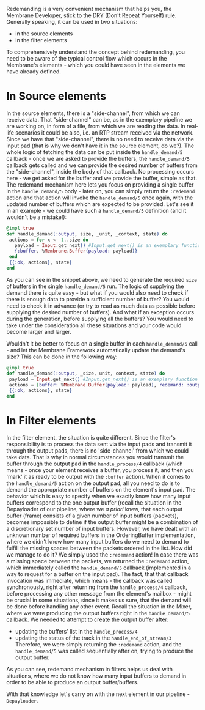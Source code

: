 Redemanding is a very convenient mechanism that helps you, the Membrane Developer, stick to the DRY (Don't Repeat Yourself) rule.
Generally speaking, it can be used in two situations:
+ in the source elements
+ in the filter elements

To comprehensively understand the concept behind redemanding, you need to be aware of the typical control flow which occurs in the Membrane's elements - which you could have seen in the elements we have already defined. 

# In Source elements
In the source elements, there is a "side-channel", from which we can receive data. That "side-channel" can be, as in the exemplary pipeline we are working on, in form of a file, from which we are reading the data. In real-life scenarios it could be also, i.e. an RTP stream received via the network. Since we have that "side-channel", there is no need to receive data via the input pad (that is why we don't have it in the source element, do we?).
The whole logic of fetching the data can be put inside the `handle_demand/5` callback - once we are asked to provide the buffers, the `handle_demand/5` callback gets called and we can provide the desired number of buffers from the "side-channel", inside the body of that callback. No processing occurs here - we get asked for the buffer and we provide the buffer, simple as that.
The redemand mechanism here lets you focus on providing a single buffer in the `handle_demand/5` body - later on, you can simply return the `:redemand` action and that action will invoke the `handle_demand/5` once again, with the updated number of buffers which are expected to be provided. Let's see it in an example - we could have such a `handle_demand/5` definition (and it wouldn't be a mistake!):
```Elixir
@impl true
def handle_demand(:output, size, _unit, _context, state) do
 actions = for x <- 1..size do
   payload = Input.get_next() #Input.get_next() is an exemplary function which could be providing data
   {:buffer, %Membrane.Buffer(payload: payload)}
 end
 {{:ok, actions}, state}
end
```

As you can see in the snippet above, we need to generate the required `size` of buffers in the single `handle_demand/5` run. The logic of supplying the demand there is quite easy - but what if you would also need to check if there is enough data to provide a sufficient number of buffer? You would need to check it in advance (or try to read as much data as possible before supplying the desired number of buffers). And what if an exception occurs during the generation, before supplying all the buffers?
You would need to take under the consideration all these situations and your code would become larger and larger.


Wouldn't it be better to focus on a single buffer in each `handle_demand/5` call - and let the Membrane Framework automatically update the demand's size? This can be done in the following way:
```Elixir
@impl true
def handle_demand(:output, _size, unit, context, state) do
 payload = Input.get_next() #Input.get_next() is an exemplary function which could be providing data
 actions = [buffer: %Membrane.Buffer(payload: payload), redemand: :output]
 {{:ok, actions}, state}
end

```


# In Filter elements
In the filter element, the situation is quite different. 
Since the filter's responsibility is to process the data sent via the input pads and transmit it through the output pads, there is no 'side-channel' from which we could take data. That is why in normal circumstances you would transmit the buffer through the output pad in the `handle_process/4` callback (which means - once your element receives a buffer, you process it, and then you 'mark' it as ready to be output with the `:buffer` action). When it comes to the `handle_demand/5` action on the output pad, all you need to do is to demand the appropriate number of buffers on the element's input pad. The behavior which is easy to specify when we exactly know how many input buffers correspond to the one output buffer (recall the situation in the Depayloader of our pipeline, where we *a priori* knew, that each output buffer (frame) consists of a given number of input buffers (packets), becomes impossible to define if the output buffer might be a combination of a discretionary set number of input buffers. However, we have dealt with an unknown number of required buffers in the OrderingBuffer implementation, where we didn't know how many input buffers do we need to demand to fulfill the missing spaces between the packets ordered in the list. How did we manage to do it?
We simply used the `:redemand` action! In case there was a missing space between the packets, we returned the `:redemand` action, which immediately called the `handle_demand/5` callback (implemented in a way to request for a buffer on the input pad). The fact, that that callback invocation was immediate, which means - the callback was called synchronously, right after returning from the `handle_process/4` callback, before processing any other message from the element's mailbox - might be crucial in some situations, since it makes us sure, that the demand will be done before handling any other event.
Recall the situation in the Mixer, where we were producing the output buffers right in the `handle_demand/5` callback. We needed to attempt to create the output buffer after:
+ updating the buffers' list in the `handle_process/4`
+ updating the status of the track in the `handle_end_of_stream/3`
Therefore, we were simply returning the `:redemand` action, and the `handle_demand/5` was called sequentially after on, trying to produce the output buffer.

As you can see, redemand mechanism in filters helps us deal with situations, where we do not know how many input buffers to demand in order to be able to produce an output buffer/buffers.

With that knowledge let's carry on with the next element in our pipeline - `Depayloader`.